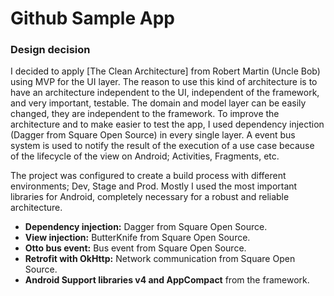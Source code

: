 # Github Sample App

### Design decision

I decided to apply [The Clean Architecture] from Robert Martin (Uncle Bob) using MVP for the UI layer. The reason to use this kind of architecture is to have an architecture independent to the UI, independent of the framework, and very important, testable. The domain and model layer can be easily changed, they are independent to the framework. To improve the architecture and to make easier to test the app, I used dependency injection (Dagger from Square Open Source) in every single layer. A event bus system is used to notify the result of the execution of a use case because of the lifecycle of the view on Android; Activities, Fragments, etc.

The project was configured to create a build process with different environments; Dev, Stage and Prod. Mostly I used the most important libraries for Android, completely necessary for a robust and reliable architecture.

  - **Dependency injection:** Dagger from Square Open Source.
  - **View injection:** ButterKnife from Square Open Source.
  - **Otto bus event:** Bus event from Square Open Source.
  - **Retrofit with OkHttp:** Network communication from Square Open Source.
  - **Android Support libraries v4 and AppCompact** from the framework.
